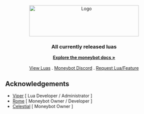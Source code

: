 <br/>
<p align="center">
  <a href="https://github.com/cowboy/moneybot-luas">
    <img src="https://cdn.discordapp.com/attachments/1162826079204016301/1199309179630915644/image-removebg-preview_1.png?ex=65c212b6&is=65af9db6&hm=e227fba054bb45941043e98069be378a8b431a326fbdeb4693b471519f766506&" alt="Logo" width="350" height="100">
  </a>

  <h3 align="center">All currently released luas</h3>

  <p align="center">
    <a href="https://moneybot.gitbook.io/money-api/"><strong>Explore the moneybot docs »</strong></a>
    <br/>
    <br/>
    <a href="https://github.com/cowboy/moneybot-luas">View Luas</a>
    .
    <a href="https://discord.gg/gbuqD88acd">Moneybot Discord</a>
    .
    <a href="https://github.com/MulaDaBOSS/moneybot-luas/issues">Request Lua/Feature</a>
  </p>
</p>

## Acknowledgements
* [Viper](https://github.com/ViperGMs) [ Lua Developer / Administrator ] 
* [Rome](https://github.com/romeauthentic) [ Moneybot Owner / Developer ]
* [Celestial](https://github.com/bestowal) [ Moneybot Owner ]
